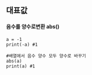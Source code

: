 ## 대표값

#### 음수를 양수로변환 abs()

```
a = -1
print(-a) #1

#배열에서 음수 양수 모두 양수로 바꾸기
abs(a)
print(a) #1
```


